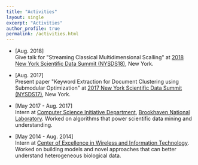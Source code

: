 ```yaml
---
title: "Activities"
layout: single
excerpt: "Activities"
author_profile: true
permalink: /activities.html
---
```


* [Aug. 2018] 
<br> Give talk for "Streaming Classical Multidimensional Scalling" at [2018 New York Scientific Data Summit (NYSDS18)](https://www.bnl.gov/nysds18/), New York.

* [Aug. 2017] 
<br> Present paper "Keyword Extraction for Document Clustering using Submodular Optimization" at [2017 New York Scientific Data Summit (NYSDS17)](https://www.bnl.gov/nysds17/), New York.

* [May 2017 - Aug. 2017] 
<br> Intern at [Computer Science Initiative Department](https://www.bnl.gov/compsci/), [Brookhaven National Laboratory](https://www.bnl.gov/). Worked on algorithms that power scientific data mining and understanding.


* [May 2014 - Aug. 2014] 
<br> Intern at [Center of Excellence in Wireless and Information Technology](https://www.cewit.org/). Worked on building models and novel approaches that can better understand heterogeneous biological data. 

